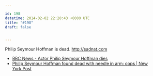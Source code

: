 ```yaml
---

id: 198
datetime: 2014-02-02 22:20:43 +0000 UTC
title: "#198"
draft: false


---
```


Philip Seymour Hoffman is dead. http://sadnat.com 

 
 * [BBC News - Actor Philip Seymour Hoffman dies](http://www.bbc.co.uk/news/world-us-canada-26009575)
 * [Philip Seymour Hoffman found dead with needle in arm: cops | New York Post](http://nypost.com/2014/02/02/philip-seymour-hoffman-found-dead-in-his-apartment/)


